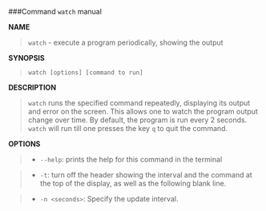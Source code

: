 ###Command `watch` manual

**NAME**

> `watch` - execute a program periodically, showing the output

**SYNOPSIS**

> `watch [options] [command to run]`
    
**DESCRIPTION**

> `watch` runs the specified command repeatedly, displaying its output and error on the screen. This allows one to watch the program output change over time. By default, the program is run every 2 seconds. `watch` will run till one presses the key `q` to quit the command. 

**OPTIONS**

>- `--help`: prints the help for this command in the terminal

>- `-t`: turn off the header showing the interval and the command at the top of the display, as well as the following blank line.

>- `-n <seconds>`: Specify the update interval.